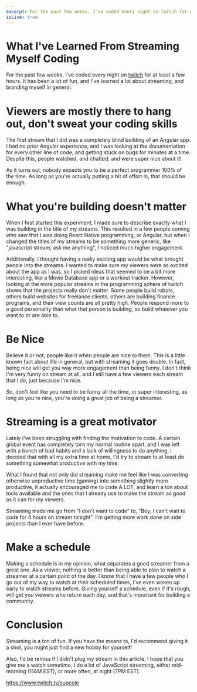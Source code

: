 ```yaml
---
excerpt: For the past few weeks, I've coded every night on twitch for at least a few hours. It has been a lot of fun, and I've learned a lot about streaming, and branding myself in general.
isLive: true
---
```

# What I've Learned From Streaming Myself Coding
For the past few weeks, I've coded every night on [twitch](https://www.twitch.tv/supcole) for at least a few hours. It has been a lot of fun, and I've learned a lot about streaming, and branding myself in general.

# Viewers are mostly there to hang out, don't sweat your coding skills

The first stream that I did was a completely blind building of an Angular app. I had no prior Angular experience, and I was looking at the documentation for every other line of code, and getting stuck on bugs for minutes at a time. Despite this, people watched, and chatted, and were super nice about it! 

As it turns out, nobody expects you to be a perfect programmer 100% of the time. As long as you're actually putting a bit of effort in, that should be enough. 

# What you're building doesn't matter

When I first started this experiment, I made sure to describe exactly what I was building in the title of my streams. This resulted in a few people coming who saw that I was doing React Native programming, or Angular, but when I changed the titles of my streams to be something more generic, like "javascript stream, ask me anything", I noticed much higher engagement. 

Additionally, I thought having a really exciting app would be what brought people into the streams. I wanted to make sure my viewers were as excited about the app as I was, so I picked ideas that seemed to be a bit more interesting, like a Movie Database app or a workout tracker. However, looking at the more popular streams in the programming sphere of twitch shows that the projects really don't matter. Some people build robots, others build websites for freelance clients, others are building finance programs, and their view counts are all pretty high. People respond more to a good personality than what that person is building, so build whatever you want to or are able to. 

# Be Nice

Believe it or not, people like it when people are nice to them. This is a little known fact about life in general, but with streaming it goes double. In fact, being nice will get you way more engagement than being funny. I don't think I'm very funny on stream at all, and I still have a few viewers each stream that I do, just because I'm nice. 

So, don't feel like you need to be funny all the time, or super interesting, as long as you're nice, you're doing a great job of being a streamer.

# Streaming is a great motivator

Lately I've been struggling with finding the motivation to code. A certain global event has completely torn my normal routine apart, and I was left with a bunch of bad habits and a lack of willingness to do anything. I decided that with all my extra time at home, I'd try to stream to at least do something somewhat productive with my time.

What I found that not only did streaming make me feel like I was converting otherwise unproductive time (gaming) into something slightly more productive, it actually encouraged me to code A LOT, and learn a ton about tools available and the ones that I already use to make the stream as good as it can for my viewers. 

Streaming made me go from "I don't want to code" to, "Boy, I can't wait to code for 4 hours on stream tonight". I'm getting more work done on side projects than I ever have before. 

# Make a schedule

Making a schedule is in my opinion, what separates a good streamer from a great one. As a viewer, nothing is better than being able to plan to watch a streamer at a certain point of the day. I know that I have a few people who I go out of my way to watch at their scheduled times, I've even woken up early to watch streams before. Giving yourself a schedule, even if it's rough, will get you viewers who return each day, and that's important for building a community. 

# Conclusion

Streaming is a ton of fun. If you have the means to, I'd recommend giving it a shot, you might just find a new hobby for yourself!

Also, I'd be remiss if I didn't plug my stream in this article, I hope that you give me a watch sometime, I do a lot of JavaScript streaming, either mid-morning (11AM EST), or more often, at night (7PM EST). 

https://www.twitch.tv/supcole 
